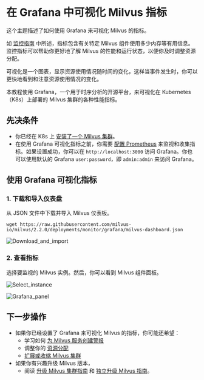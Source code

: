 

# 在 Grafana 中可视化 Milvus 指标

这个主题描述了如何使用 Grafana 来可视化 Milvus 的指标。

如 [监控指南](/adminGuide/monitor/monitor.md) 中所述，指标包含有关特定 Milvus 组件使用多少内存等有用信息。监控指标可以帮助你更好地了解 Milvus 的性能和运行状态，以便你及时调整资源分配。

可视化是一个图表，显示资源使用情况随时间的变化，这样当事件发生时，你可以更快地看到和注意资源使用情况的变化。

本教程使用 Grafana，一个用于时序分析的开源平台，来可视化在 Kubernetes（K8s）上部署的 Milvus 集群的各种性能指标。

## 先决条件
- 你已经在 K8s 上 [安装了一个 Milvus 集群](/getstarted/cluster/install_cluster-helm.md)。
- 在使用 Grafana 可视化指标之前，你需要 [配置 Prometheus](/adminGuide/monitor/monitor.md) 来监视和收集指标。如果设置成功，你可以在 `http://localhost:3000` 访问 Grafana。你也可以使用默认的 Grafana `user:password`，即 `admin:admin` 来访问 Grafana。

## 使用 Grafana 可视化指标

### 1. 下载和导入仪表盘

从 JSON 文件中下载并导入 Milvus 仪表板。

```
wget https://raw.githubusercontent.com/milvus-io/milvus/2.2.0/deployments/monitor/grafana/milvus-dashboard.json
```

![Download_and_import](/assets/import_dashboard.png "下载和导入仪表盘")

### 2. 查看指标

选择要监视的 Milvus 实例。然后，你可以看到 Milvus 组件面板。


![Select_instance](/assets/grafana_select.png "选择一个实例")

![Grafana_panel](/assets/grafana_panel.png "Milvus组件面板")


## 下一步操作



- 如果你已经设置了 Grafana 来可视化 Milvus 的指标，你可能还希望：
  - 学习如何 [为 Milvus 服务创建警报](/adminGuide/monitor/alert.md)
  - 调整你的 [资源分配](/adminGuide/allocate.md)
  - [扩展或收缩 Milvus 集群](/adminGuide/scaleout.md)
- 如果你有兴趣升级 Milvus 版本，
  - 阅读 [升级 Milvus 集群指南](/adminGuide/upgrade_milvus_cluster-operator.md) 和 [独立升级 Milvus 指南](/adminGuide/upgrade_milvus_standalone-operator.md)。

